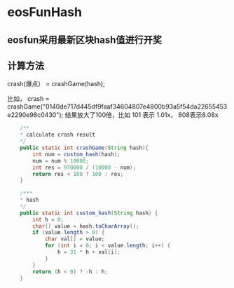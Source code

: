 # eosFunHash

## eosfun采用最新区块hash值进行开奖

## 计算方法
crash(爆点） = crashGame(hash);

比如， crash = crashGame("0140de717d445df9faaf34604807e4800b93a5f54da22655453e2290e98c0430");
结果放大了100倍，比如 101 表示 1.01x， 808表示8.08x

```java
    /**
    * calculate crash result
    */
    public static int crashGame(String hash){
        int num = custom_hash(hash);
        num = num % 10000;
        int res = 970000 / (10000 - num);
        return res < 100 ? 100 : res;
    }
    
    /***
    * hash
    */
    public static int custom_hash(String hash) {
        int h = 0;
        char[] value = hash.toCharArray();
        if (value.length > 0) {
            char val[] = value;
            for (int i = 0; i < value.length; i++) {
                h = 31 * h + val[i];
            }
        }
        return (h < 0) ? -h : h;
    }
```
